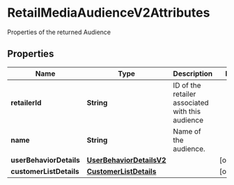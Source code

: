 

# RetailMediaAudienceV2Attributes

Properties of the returned Audience

## Properties

| Name | Type | Description | Notes |
|------------ | ------------- | ------------- | -------------|
|**retailerId** | **String** | ID of the retailer associated with this audience |  |
|**name** | **String** | Name of the audience. |  |
|**userBehaviorDetails** | [**UserBehaviorDetailsV2**](UserBehaviorDetailsV2.md) |  |  [optional] |
|**customerListDetails** | [**CustomerListDetails**](CustomerListDetails.md) |  |  [optional] |



